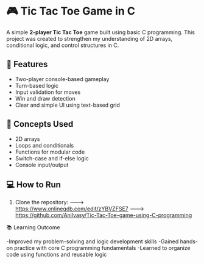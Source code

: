 # 🎮 Tic Tac Toe Game in C

A simple **2-player Tic Tac Toe** game built using basic C programming. This project was created to strengthen my understanding of 2D arrays, conditional logic, and control structures in C.

## 🚀 Features

- Two-player console-based gameplay
- Turn-based logic
- Input validation for moves
- Win and draw detection
- Clear and simple UI using text-based grid

## 🧠 Concepts Used

- 2D arrays
- Loops and conditionals
- Functions for modular code
- Switch-case and if-else logic
- Console input/output

## 💻 How to Run

1. Clone the repository:
   ---> https://www.onlinegdb.com/edit/zYBVZFSE7
   ---> https://github.com/Anilvasy/Tic-Tac-Toe-game-using-C-programming

📚 Learning Outcome

-Improved my problem-solving and logic development skills
-Gained hands-on practice with core C programming fundamentals
-Learned to organize code using functions and reusable logic
   
